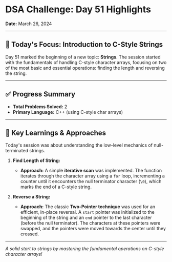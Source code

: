 # DSA Challenge: Day 51 Highlights

**Date:** March 26, 2024

---

## 🎯 Today's Focus: Introduction to C-Style Strings

Day 51 marked the beginning of a new topic: **Strings**. The session started with the fundamentals of handling C-style character arrays, focusing on two of the most basic and essential operations: finding the length and reversing the string.

---

## ✅ Progress Summary

-   **Total Problems Solved:** 2
-   **Primary Language:** C++ (using C-style char arrays)

---

## 🧠 Key Learnings & Approaches

Today's session was about understanding the low-level mechanics of null-terminated strings.

1.  **Find Length of String:**

    -   **Approach:** A simple **iterative scan** was implemented. The function iterates through the character array using a `for` loop, incrementing a counter until it encounters the null terminator character (`\0`), which marks the end of a C-style string.

2.  **Reverse a String:**
    -   **Approach:** The classic **Two-Pointer technique** was used for an efficient, in-place reversal. A `start` pointer was initialized to the beginning of the string and an `end` pointer to the last character (before the null terminator). The characters at these pointers were swapped, and the pointers were moved towards the center until they crossed.

---

_A solid start to strings by mastering the fundamental operations on C-style character arrays!_
